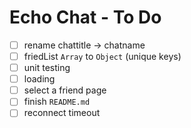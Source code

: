Echo Chat - To Do
=================

- [ ] rename chattitle -> chatname
- [ ] friedList `Array` to `Object` (unique keys)
- [ ] unit testing
- [ ] loading
- [ ] select a friend page
- [ ] finish `README.md`
- [ ] reconnect timeout 
